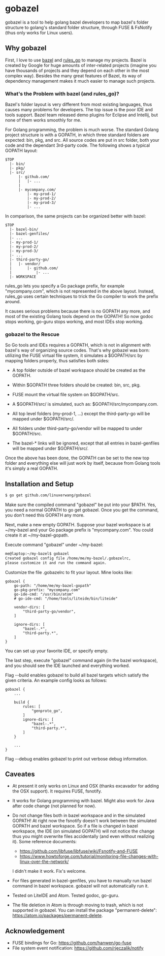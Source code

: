 # gobazel

gobazel is a tool to help golang bazel developers to map bazel's folder
structure to golang's standard folder structure, through FUSE & FsNotify
(thus only works for Linux users).

## Why gobazel

First, I love to use [bazel](https://bazel.io) and
[rules_go](https://github.com/bazelbuild/rules_go) to manage my projects.
Bazel is created by Google for huge amounts of inter-related projects
(imagine you have thousands of projects and they depend on each other in
the most complex way). Besides the many great features of Bazel, its way
of dependency management makes it much easier to manage such projects.

### What's the Problem with bazel (and rules_go)?

Bazel's folder layout is very different from most existing languages,
thus causes many problems for developers. The top issue is the poor IDE
and tools support. Bazel team released demo plugins for Eclipse and Intellij,
but none of them works smoothly for me.

For Golang programming, the problem is much worse. The standard Golang project
structure is with a GOPATH, in which three standard folders are expected: bin,
pkg, and src. All source codes are put in src folder, both your code and the
dependant 3rd-party code. The following shows a typical GOPATH layout:

```
$TOP
  |- bin/
  |- pkg/
  |- src/
      |- github.com/
      |   |- ...
      |
      |- mycompany.com/
          |- my-prod-1/
          |- my-prod-2/
          |- my-prod-3/
          |- ...
```

In comparison, the same projects can be organized better with bazel:

```
$TOP
  |- bazel-bin/
  |- bazel-genfiles/
  |- ...
  |- my-prod-1/
  |- my-prod-2/
  |- my-prod-3/
  |- ...
  |- third-party-go/
  |   |- vendor/
  |       |- github.com/
  |           |- ...
  |- WORKSPACE
```

rules_go lets you specify a Go package prefix, for example "mycompany.com",
which is not represented in the above layout. Instead, rules_go uses certain
techniques to trick the Go compiler to work the prefix around.

It causes serious problems because there is no GOPATH any more, and most of
the existing Golang tools depend on the GOPATH! So now godoc stops working,
go-guru stops working, and most IDEs stop working.

### gobazel to the Rescue

So Go tools and IDEs requires a GOPATH, which is not in alignment with bazel's
way of organizing source codes. That's why gobazel was born: utilizing the
FUSE virtual file system, it simulates a $GOPATH/src by mapping folders
properly, thus satisfies both sides:

- A top folder outside of bazel workspace should be created as the GOPATH.

- Within $GOPATH three folders should be created: bin, src, pkg.

- FUSE mount the virtual file system on $GOPATH/src.

- A $GOPATH/src/<go-pkg-prefix> is simulated, such as:
	$GOPATH/src/mycompany.com.

- All top level folders (my-prod-1, ...) except the third-party-go will
	be mapped under $GOPATH/src/<go-pkg-prefix>.

- All folders under third-party-go/vendor will be mapped to under $GOPATH/src.

- The bazel-* links will be ignored, except that all entries in bazel-genfiles
	will be mapped under $GOPATH/src/<go-pkg-prefix>.

Once the above has been done, the GOPATH can be set to the new top folder and
everything else will just work by itself, because from Golang tools it's
simply a real GOPATH.

## Installation and Setup

```bash
$ go get github.com/linuxerwang/gobazel
```

Make sure the compiled command "gobazel" be put into your $PATH. Yes, you
need a normal GOPATH to go get gobazel. Once you get the command, you don't
need this GOPATH any more.

Next, make a new empty GOPATH. Suppose your bazel workspace is at ~/my-bazel
and your Go package prefix is "mycompany.com". You could create it at
~/my-bazel-gopath.

Execute command "gobazel" under ~/my-bazel:

```bash
me@laptop:~/my-bazel$ gobazel
Created gobazel config file /home/me/my-bazel/.gobazelrc,
please customize it and run the command again.
```

Customize the file .gobazelrc to fit your layout. Mine looks like:

```
gobazel {
    go-path: "/home/me/my-bazel-gopath"
    go-pkg-prefix: "mycompany.com"
    go-ide-cmd: "/usr/bin/atom"
    # go-ide-cmd: "/home/tools/liteide/bin/liteide"

    vendor-dirs: [
        "third-party-go/vendor",
    ]

    ignore-dirs: [
        "bazel-.*",
        "third-party.*",
    ]
}
```

You can set up your favorite IDE, or specify empty.

The last step, execute "gobazel" command again (in the bazel workspace),
and you should see the IDE launched and everything worked.

Flag --build enables gobazel to build all bazel targets which satisfy the
given criteria. An example config looks as follows:

```
gobazel {
    ...

    build {
        rules: [
            "genproto_go",
        ]
        ignore-dirs: [
            "bazel-.*",
            "third-party.*",
        ]
    }

    ...
}

```

Flag --debug enables gobazel to print out verbose debug information.

## Caveates

- At present it only works on Linux and OSX (thanks excavador for adding the OSX
    support). It requires FUSE, fsnotify.

- It works for Golang programming with bazel. Might also work for Java
	after code change (not planned for now).

- Do not change files both in bazel workspace and in the simulated GOPATH!
	At right now the fsnotify doesn't work between the simulated GOPATH
	and bazel workspace. So if a file is changed in bazel workspace,
	the IDE (on simulated GOPATH) will not notice the change thus you might
	overwrite files accidentally (and even without realizing it). Some
	reference documents:

	- https://github.com/libfuse/libfuse/wiki/Fsnotify-and-FUSE
	- https://www.howtoforge.com/tutorial/monitoring-file-changes-with-linux-over-the-network/

	I didn't make it work. Fix's welcome.

- For files generated in bazel-genfiles, you have to manually run bazel
	command in bazel workspace. gobazel will not automatically run it.

- Tested on LiteIDE and Atom. Tested godoc, go-guru.

- The file deletion in Atom is through moving to trash, which is not
	supported in gobazel. You can install the package "permanent-delete":
	https://atom.io/packages/permanent-delete.

## Acknowledgement

- FUSE bindings for Go: https://github.com/hanwen/go-fuse
- File system event notification: https://github.com/rjeczalik/notify
